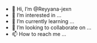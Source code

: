 - 👋 Hi, I’m @Reyyana-jexn
- 👀 I’m interested in ...
- 🌱 I’m currently learning ...
- 💞️ I’m looking to collaborate on ...
- 📫 How to reach me ...

<!---
Reyyana-jexn/Reyyana-jexn is a ✨ special ✨ repository because its `README.md` (this file) appears on your GitHub profile.
You can click the Preview link to take a look at your changes.
--->
